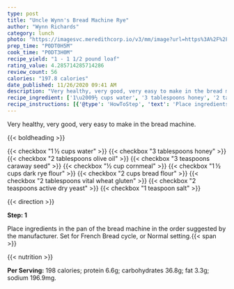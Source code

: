 ```yaml
---
type: post
title: "Uncle Wynn's Bread Machine Rye"
author: "Wynn Richards"
category: lunch
photo: "https://imagesvc.meredithcorp.io/v3/mm/image?url=https%3A%2F%2Fimages.media-allrecipes.com%2Fuserphotos%2F3197175.jpg"
prep_time: "P0DT0H5M"
cook_time: "P0DT3H0M"
recipe_yield: "1 - 1 1/2 pound loaf"
rating_value: 4.285714285714286
review_count: 56
calories: "197.8 calories"
date_published: 11/26/2020 09:41 AM
description: "Very healthy, very good, very easy to make in the bread machine."
recipe_ingredient: ['1\u2009½ cups water', '3 tablespoons honey', '2 tablespoons olive oil', '3 teaspoons caraway seed', '½ cup cornmeal', '1\u2009½ cups dark rye flour', '2 cups bread flour', '2 tablespoons vital wheat gluten', '2 teaspoons active dry yeast', '1 teaspoon salt']
recipe_instructions: [{'@type': 'HowToStep', 'text': 'Place ingredients in the pan of the bread machine in the order suggested by the manufacturer. Set for French Bread cycle, or Normal setting.\n'}]
---
```


Very healthy, very good, very easy to make in the bread machine. 

{{< boldheading >}}

{{< checkbox "1 ½ cups water" >}}
{{< checkbox "3 tablespoons honey" >}}
{{< checkbox "2 tablespoons olive oil" >}}
{{< checkbox "3 teaspoons caraway seed" >}}
{{< checkbox "½ cup cornmeal" >}}
{{< checkbox "1 ½ cups dark rye flour" >}}
{{< checkbox "2 cups bread flour" >}}
{{< checkbox "2 tablespoons vital wheat gluten" >}}
{{< checkbox "2 teaspoons active dry yeast" >}}
{{< checkbox "1 teaspoon salt" >}}


{{< direction >}}

**Step: 1**

Place ingredients in the pan of the bread machine in the order suggested by the manufacturer. Set for French Bread cycle, or Normal setting.{{< span >}}

{{< nutrition >}}

**Per Serving:** 198 calories; protein 6.6g; carbohydrates 36.8g; fat 3.3g; sodium 196.9mg.